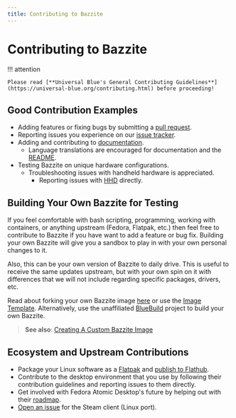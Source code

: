 ```yaml
---
title: Contributing to Bazzite
---
```


<!-- ANCHOR: METADATA -->
<!--{"url_discourse": "https://universal-blue.discourse.group/docs?topic=38", "fetched_at": "2024-09-03 16:43:12.863190+00:00"}-->
<!-- ANCHOR_END: METADATA -->

# Contributing to Bazzite

!!! attention
    
    Please read [**Universal Blue's General Contributing Guidelines**](https://universal-blue.org/contributing.html) before proceeding!

## Good Contribution Examples

- Adding features or fixing bugs by submitting a [pull request](https://github.com/ublue-os/bazzite/pulls).
- Reporting issues you experience on our [issue tracker](https://github.com/ublue-os/bazzite/issues).
- Adding and contributing to [documentation](https://github.com/KyleGospo/docs.bazzite.gg).
  - Language translations are encouraged for documentation and the [README](https://github.com/ublue-os/bazzite/blob/main/README.md).
- Testing Bazzite on unique hardware configurations.
  - Troubleshooting issues with handheld hardware is appreciated.
    - Reporting issues with [HHD](https://github.com/hhd-dev/hhd) directly.

## Building Your Own Bazzite for Testing

If you feel comfortable with bash scripting, programming, working with containers, or anything upstream (Fedora, Flatpak, etc.) then feel free to contribute to Bazzite if you have want to add a feature or bug fix.  Building your own Bazzite will give you a sandbox to play in with your own personal changes to it. 

Also, this can be your own version of Bazzite to daily drive. This is useful to receive the same updates upstream, but with your own spin on it with differences that we will not include regarding specific packages, drivers, etc.  

Read about forking your own Bazzite image [here](/Advanced/creating_custom_image.md/#forking-bazzite) or use the [Image Template](https://github.com/ublue-os/image-template).  Alternatively, use the unaffiliated [BlueBuild](https://blue-build.org/learn/universal-blue/) project to build your own Bazzite.

>**See also**: [Creating A Custom Bazzite Image](/Advanced/creating_custom_image.md)

## Ecosystem and Upstream Contributions

- Package your Linux software as a [Flatpak](https://docs.flatpak.org/en/latest/) and [publish to Flathub](https://docs.flathub.org/docs/for-app-authors/submission).
- Contribute to the desktop environment that you use by following their contribution guidelines and reporting issues to them directly.
- Get involved with Fedora Atomic Desktop's future by helping out with their [roadmap](https://gitlab.com/fedora/ostree/sig/-/issues/26).
- [Open an issue](https://github.com/ValveSoftware/steam-for-linux/issues) for the Steam client (Linux port).
